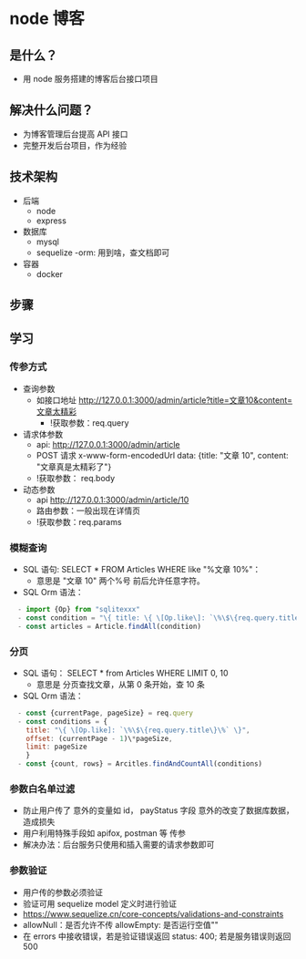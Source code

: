 # node 博客

## 是什么？

- 用 node 服务搭建的博客后台接口项目

## 解决什么问题？

- 为博客管理后台提高 API 接口
- 完整开发后台项目，作为经验

## 技术架构

- 后端
  - node
  - express
- 数据库
  - mysql
  - sequelize -orm: 用到啥，查文档即可
- 容器
  - docker

## 步骤

## 学习

### 传参方式

- 查询参数
  - 如接口地址 http://127.0.0.1:3000/admin/article?title=文章10&content=文章太精彩
    - !获取参数：req.query
- 请求体参数
  - api: http://127.0.0.1:3000/admin/article
  - POST 请求 x-www-form-encodedUrl data: {title: "文章 10", content: "文章真是太精彩了"}
  - !获取参数： req.body
- 动态参数
  - api http://127.0.0.1:3000/admin/article/10
  - 路由参数：一般出现在详情页
  - !获取参数：req.params

### 模糊查询

- SQL 语句: SELECT \* FROM Articles WHERE like "%文章 10%"：
  - 意思是 "文章 10" 两个%号 前后允许任意字符。
- SQL Orm 语法：

```js
  - import {Op} from "sqlitexxx"
  - const condition = "\{ title: \{ \[Op.like\]: `\%\$\{req.query.title\}\%` \}\}"
  - const articles = Article.findAll(condition)
```

### 分页

- SQL 语句： SELECT \* from Articles WHERE LIMIT 0, 10
  - 意思是 分页查找文章，从第 0 条开始，查 10 条
- SQL Orm 语法：

```js
  - const {currentPage, pageSize} = req.query
  - const conditions = {
    title: "\{ \[Op.like]: `\%\$\{req.query.title\}\%` \}",
    offset: (currentPage - 1)\*pageSize,
    limit: pageSize
    }
  - const {count, rows} = Arcitles.findAndCountAll(conditions)
```

### 参数白名单过滤

- 防止用户传了 意外的变量如 id， payStatus 字段 意外的改变了数据库数据，造成损失
- 用户利用特殊手段如 apifox, postman 等 传参
- 解决办法：后台服务只使用和插入需要的请求参数即可

### 参数验证

- 用户传的参数必须验证
- 验证可用 sequelize model 定义时进行验证
- https://www.sequelize.cn/core-concepts/validations-and-constraints
- allowNull：是否允许不传 allowEmpty: 是否运行空值""
- 在 errors 中接收错误，若是验证错误返回 status: 400; 若是服务错误则返回 500
